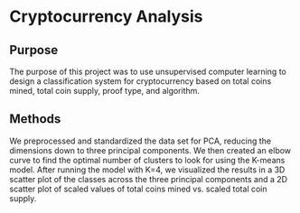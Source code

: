 # Cryptocurrency Analysis

## Purpose

The purpose of this project was to use unsupervised computer learning to design a classification system for cryptocurrency based on total coins mined, total coin supply, proof type, and algorithm.

## Methods

We preprocessed and standardized the data set for PCA, reducing the dimensions down to three principal components. We then created an elbow curve to find the optimal number of clusters to look for using the K-means model. After running the model with K=4, we visualized the results in a 3D scatter plot of the classes across the three principal components and a 2D scatter plot of scaled values of total coins mined vs. scaled total coin supply. 